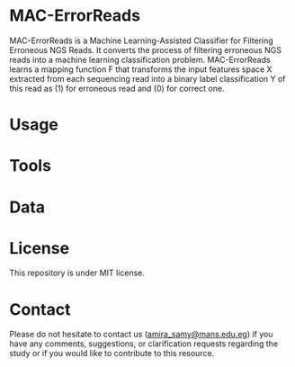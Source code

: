 # MAC-ErrorReads
MAC-ErrorReads is a Machine Learning-Assisted Classifier for Filtering Erroneous NGS Reads. It converts the process of filtering erroneous NGS reads into a machine learning classification problem. MAC-ErrorReads learns a mapping function F that transforms the input features space X extracted from each sequencing read into a binary label classification Y of this read as (1) for erroneous read and (0) for correct one.
# Usage


# Tools

# Data


# License
This repository is under MIT license.

# Contact
Please do not hesitate to contact us (amira_samy@mans.edu.eg) if you have any comments, suggestions, or clarification requests regarding the study or if you would like to contribute to this resource.





